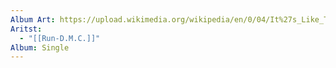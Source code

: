 ```yaml
---
Album Art: https://upload.wikimedia.org/wikipedia/en/0/04/It%27s_Like_That_Sucker_MC%27s_by_Run_DMC_US_12-inch_retail.png
Aritst:
  - "[[Run-D.M.C.]]"
Album: Single
---
```

